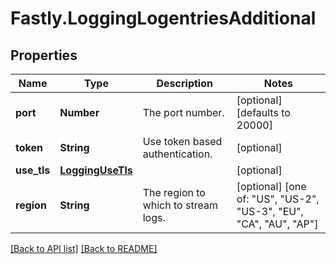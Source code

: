 # Fastly.LoggingLogentriesAdditional

## Properties

Name | Type | Description | Notes
------------ | ------------- | ------------- | -------------
**port** | **Number** | The port number. | [optional]  [defaults to 20000]
**token** | **String** | Use token based authentication. | [optional] 
**use_tls** | [**LoggingUseTls**](LoggingUseTls.md) |  | [optional] 
**region** | **String** | The region to which to stream logs. | [optional]  [one of: "US", "US-2", "US-3", "EU", "CA", "AU", "AP"]


[[Back to API list]](../../README.md#endpoints) [[Back to README]](../../README.md)
